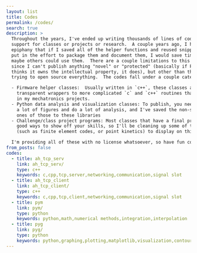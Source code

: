 ```yaml
---
layout: list
title: Codes
permalink: /codes/
search: true
description: >
  Throughout the years, I've ended up writing thousands of lines of code as
  support for classes or projects or research.  A couple years ago, I had the
  epiphany that if I saved all of the helper functions and reused snippets, and
  put in the effort to package them and document them, I would save time, and
  maybe others could use them.  There are a couple limitations to this plan,
  since I can't publish anything "novel" or "protected" (basically if Purdue
  thinks it owns the intellectual property, it does), but other than that, I'm
  trying to open source everything.  The codes fall under a couple categories:

  - Firmware helper classes:  Usually written in `c++`, these classes are
    transparent wrappers to more complicated `c` and `c++` routines that help
    in my mechatronics projects.
  - Python data analysis and visualization classes: To publish, you need to make
    a lot of figures and do a lot of analysis, and I've saved the non-specific
    ones of those to these libraries
  - Challenge/class project programs: Most classes that have a final project are
    good ways to show off your skills, so I'll be cleaning up some of these
    (such as finite element codes, or point kinetics) to display on this page.

  I'm providing all of these with no license whatsoever, so have fun coding!
from_posts: false
codes:
  - title: ah_tcp_serv
    link: ah_tcp_serv/
    type: c++
    keywords: c,cpp,tcp,server,networking,communication,signal slot
  - title: ah_tcp_client
    link: ah_tcp_client/
    type: c++
    keywords: c,cpp,tcp,client,networking,communication,signal slot
  - title: pym
    link: pym/
    type: python
    keywords: python,math,numerical methods,integration,interpolation
  - title: pyg
    link: pyg/
    type: python
    keywords: python,graphing,plotting,matplotlib,visualization,contour
---
```

